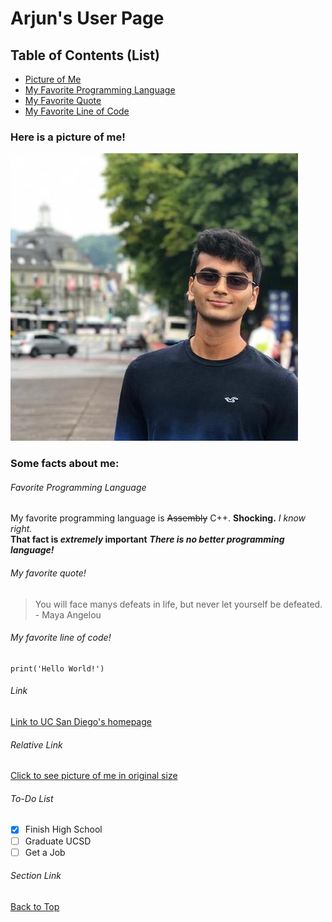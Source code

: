# Arjun's User Page
## Table of Contents (List)
- [Picture of Me](#Here-is-a-picture-of-me!)
- [My Favorite Programming Language](#Favorite-Programming-Language)
- [My Favorite Quote](#My-favorite-quote)
- [My Favorite Line of Code](#My-favorite-line-of-code)

### Here is a picture of me!
![](./images/GitHubProfilePicture.jpeg)
### Some facts about me:
###### Favorite Programming Language
My favorite programming language is ~~Assembly~~ C++. **Shocking.** *I know right.*  
**That fact is _extremely_ important**
***There is no better programming language!***  

###### My favorite quote!
> You will face manys defeats in life, but never let yourself be defeated. - Maya Angelou

###### My favorite line of code!
```
print('Hello World!')
```
###### Link
[Link to UC San Diego's homepage](https://www.ucsd.edu)  

###### Relative Link
[Click to see picture of me in original size](./images/GitHubProfilePicture.jpeg)  

###### To-Do List
- [x] Finish High School
- [ ] Graduate UCSD
- [ ] Get a Job

###### Section Link
[Back to Top](#Arjun's-User-Page)

